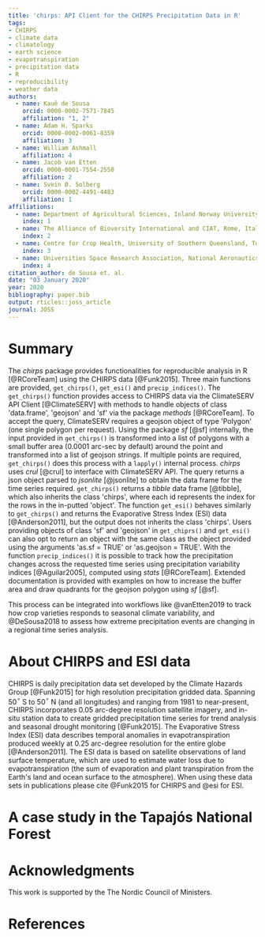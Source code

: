 ```yaml
---
title: 'chirps: API Client for the CHIRPS Precipitation Data in R'
tags:
- CHIRPS
- climate data
- climatology
- earth science
- evapotranspiration
- precipitation data
- R
- reproducibility
- weather data
authors:
  - name: Kauê de Sousa
    orcid: 0000-0002-7571-7845
    affiliation: "1, 2"
  - name: Adam H. Sparks
    orcid: 0000-0002-0061-8359
    affiliation: 3
  - name: William Ashmall
    affiliation: 4
  - name: Jacob van Etten
    orcid: 0000-0001-7554-2558
    affiliation: 2
  - name: Svein Ø. Solberg
    orcid: 0000-0002-4491-4483
    affiliation: 1
affiliations:
  - name: Department of Agricultural Sciences, Inland Norway University of Applied Sciences, Hamar, Norway
    index: 1
  - name: The Alliance of Bioversity International and CIAT, Rome, Italy
    index: 2
  - name: Centre for Crop Health, University of Southern Queensland, Toowoomba, Australia
    index: 3
  - name: Universities Space Research Association, National Aeronautics and Space Administration (NASA), Huntsville, USA
    index: 4
citation_author: de Sousa et. al.
date: "03 January 2020"
year: 2020
bibliography: paper.bib
output: rticles::joss_article
journal: JOSS
---
```


# Summary

The *chirps* package provides functionalities for reproducible analysis in R [@RCoreTeam] using the CHIRPS data [@Funk2015]. Three main functions are provided, `get_chirps()`, `get_esi()` and `precip_indices()`. The `get_chirps()` function provides access to CHIRPS data via the ClimateSERV API Client [@ClimateSERV] with methods to handle objects of class 'data.frame', 'geojson' and 'sf' via the package *methods* [@RCoreTeam]. To accept the query, ClimateSERV requires a geojson object of type 'Polygon' (one single polygon per request). Using the package *sf* [@sf] internally, the input provided in `get_chirps()` is transformed into a list of polygons with a small buffer area (0.0001 arc-sec by default) around the point and transformed into a list of geojson strings. If multiple points are required, `get_chirps()` does this process with a `lapply()` internal process. *chirps* uses *crul* [@crul] to interface with ClimateSERV API. The query returns a json object parsed to *jsonlite* [@jsonlite] to obtain the data frame for the time series required. `get_chirps()` returns a *tibble* data frame [@tibble], which also inherits the class 'chirps', where each id represents the index for the rows in the in-putted 'object'. The function `get_esi()` behaves similarly to `get_chirps()` and returns the Evaporative Stress Index (ESI) data [@Anderson2011], but the output does not inherits the class 'chirps'. Users providing objects of class 'sf' and 'geojson' in `get_chiprs()` and `get_esi()` can also opt to return an object with the same class as the object provided using the arguments 'as.sf = TRUE' or 'as.geojson = TRUE'. With the function `precip_indices()` it is possible to track how the precipitation changes across the requested time series using precipitation variability indices [@Aguilar2005], computed using *stats* [@RCoreTeam]. Extended documentation is provided with examples on how to increase the buffer area and draw quadrants for the geojson polygon using *sf* [@sf].

This process can be integrated into workflows like @vanEtten2019 to track how crop varieties responds to seasonal climate variability, and @DeSousa2018 to assess how extreme precipitation events are changing in a regional time series analysis. 

# About CHIRPS and ESI data

CHIRPS is daily precipitation data set developed by the Climate Hazards Group [@Funk2015] for high resolution precipitation gridded data. Spanning 50$^{\circ}$ S to 50$^{\circ}$ N (and all longitudes) and ranging from 1981 to near-present, CHIRPS incorporates 0.05 arc-degree resolution satellite imagery, and in-situ station data to create gridded precipitation time series for trend analysis and seasonal drought monitoring [@Funk2015]. The Evaporative Stress Index (ESI) data describes temporal anomalies in evapotranspiration produced weekly at 0.25 arc-degree resolution for the entire globe [@Anderson2011]. The ESI data is based on satellite observations of land surface temperature, which are used to estimate water loss due to evapotranspiration (the sum of evaporation and plant transpiration from the Earth's land and ocean surface to the atmosphere). When using these data sets in publications please cite @Funk2015 for CHIRPS and @esi for ESI.


# A case study in the Tapajós National Forest


# Acknowledgments

This work is supported by the The Nordic Council of Ministers.


# References
